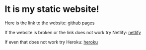 # It is my static website!
Here is the link to the website:
[github pages](https://enxgithub.github.io/website)

If the website is broken or the link does not work try Netlify:
[netlify](https://enxgithub.netlify.app)

If even that does not work try Heroku:
[heroku](https://enxgithub.herokuapp.com)

